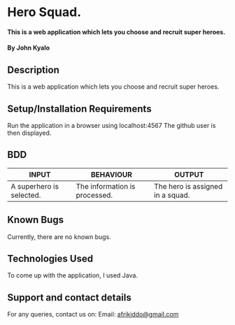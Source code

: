 # Hero Squad.
#### This is a web application which lets you choose and recruit super heroes.
#### By **John Kyalo**
## Description
This is a web application which lets you choose and recruit super heroes.
## Setup/Installation Requirements
Run the application in a browser using localhost:4567
The github user is then displayed.
## BDD
| INPUT                             | BEHAVIOUR                               | OUTPUT                               |
|-----------------------------------|-----------------------------------------|--------------------------------------|
| A superhero is selected.          | The information is processed.           | The hero is assigned in a squad.     |

## Known Bugs
Currently, there are no known bugs.
## Technologies Used
To come up with the application, I used Java.
## Support and contact details
For any queries, contact us on:
Email: afrikiddo@gmail.com